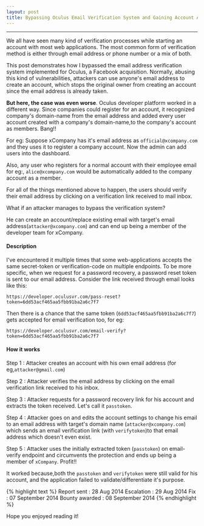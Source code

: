 ```yaml
---
layout: post
title: Bypassing Oculus Email Verification System and Gaining Account Access
---
```


---

We all have seen many kind of verification processes while starting an account with most web applications. The most common form of verification method is either through email address or phone number or a mix of both.

This post demonstrates how I bypassed the email address verification system implemented for Oculus, a Facebook acquisition. Normally, abusing this kind of vulnerabilities, attackers can use anyone's email address to create an account, which stops the original owner from creating an account since the email address is already taken.

<b>But here, the case was even worse</b>. Oculus developer platform worked in a different way. Since companies could register for an account, it recognized company's domain-name from the email address and added every user account created with a 
company's domain-name,to the company's account as members. Bang!!

For eg: Suppose xCompany has it's email address as `official@xcompany.com` and they uses it to register a company account. Now the admin can add users into the dashboard.

Also, any user who registers for a normal account with their employee email for eg:, `alice@xcompany.com` would be automatically added to the company account as a member.

For all of the things mentioned above to happen, the users should verify their email address by clicking on a verification link received to mail inbox.

What if an attacker manages to bypass the verification system?

He can create an account/replace existing email with target's email address(`attacker@xcompany.com`) and can end up being a member of the developer team for xCompany.

#### Description


I've encountered it multiple times that some web-applications accepts the same secret-token or verification-code on multiple endpoints. To be more specific, when we request for a password recovery, a password reset token is sent 
to our email address. Consider the link received through email looks like this:

`https://developer.oculusvr.com/pass-reset?token=6dd53acf465aa5fbb91ba2a6c7f7`

Then there is a chance that the same token (`6dd53acf465aa5fbb91ba2a6c7f7`) gets accepted for email verification too, for eg:

`https://developer.oculusvr.com/email-verify?token=6dd53acf465aa5fbb91ba2a6c7f7`


#### How it works


Step 1 : Attacker creates an account with his own email address (for eg,`attacker@gmail.com`)

Step 2 : Attacker verifies the email address by clicking on the email verification link received to his inbox.

Step 3 : Attacker requests for a password recovery link for his account and extracts the token received. Let's call it `passtoken`.

Step 4 : Attacker goes on and edits the account settings to change his email to an email address with target's domain name (`attacker@xcompany.com`) which sends an email verification link (with `verifytoken`)to that email address which doesn't even exist.

Step 5 : Attacker uses the initially extracted token (`passtoken`) on email-verify endpoint and circumvents the protection and ends up being a member of `xCompany`. Profit!!


It worked because,both the `passtoken` and `verifytoken` were still valid for his account, and the application failed to validate/differentiate it's purpose. 


{% highlight text %} 
Report sent : 28 Aug 2014 
Escalation : 29 Aug 2014 
Fix : 07 September 2014 
Bounty awarded : 08 September 2014 
{% endhighlight %}

Hope you enjoyed reading it!
